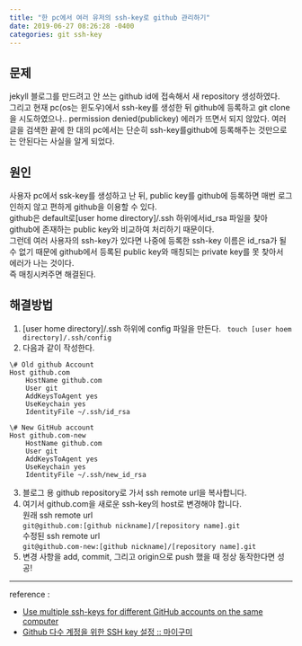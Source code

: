 ```yaml
---
title: "한 pc에서 여러 유저의 ssh-key로 github 관리하기"
date: 2019-06-27 08:26:28 -0400
categories: git ssh-key
---
```

## 문제
jekyll 블로그를 만드려고 안 쓰는 github id에 접속해서 새 repository 생성하였다.  
그리고 현재 pc(os는 윈도우)에서 ssh-key를 생성한 뒤 github에 등록하고 git clone을 시도하였으나..
permission denied(publickey) 에러가 뜨면서 되지 않았다.
여러 글을 검색한 끝에 한 대의 pc에서는 단순히 ssh-key를github에 등록해주는 것만으로는 안된다는 사실을 알게 되었다.  
  
## 원인
사용자 pc에서 ssk-key를 생성하고 난 뒤, public key를 github에 등록하면 매번 로그인하지 않고 편하게 github을 이용할 수 있다.  
github은 default로[user home directory]/.ssh 하위에서id_rsa 파일을 찾아 github에 존재하는 public key와 비교하여 처리하기 때문이다.  
그런데 여러 사용자의 ssh-key가 있다면 나중에 등록한 ssh-key 이름은 id_rsa가 될 수 없기 때문에 
github에서 등록된 public key와 매칭되는 private key를 못 찾아서 에러가 나는 것이다.  
즉 매칭시켜주면 해결된다.  
  
## 해결방법
1. [user home directory]/.ssh 하위에 config 파일을 만든다.
``` touch [user hoem directory]/.ssh/config```
2. 다음과 같이 작성한다.  
```
\# Old github Account
Host github.com
	HostName github.com
	User git
	AddKeysToAgent yes
	UseKeychain yes
	IdentityFile ~/.ssh/id_rsa

\# New GitHub account
Host github.com-new
	HostName github.com
	User git
	AddKeysToAgent yes
	UseKeychain yes
	IdentityFile ~/.ssh/new_id_rsa
```
 3. 블로그 용 github repository로 가서 ssh remote url을 복사합니다.
 4. 여기서 github.com을 새로운 ssh-key의 host로 변경해야 합니다.  
 원래 ssh remote url  
 ```git@github.com:[github nickname]/[repository name].git```  
 수정된 ssh remote url  
 ```git@github.com-new:[github nickname]/[repository name].git```
 5. 변경 사항을 add, commit, 그리고 origin으로 push 했을 때 정상 동작한다면 성공!  

 ---  
 reference :  
 - [Use multiple ssh-keys for different GitHub accounts on the same computer](https://medium.com/@xiaolishen/use-multiple-ssh-keys-for-different-github-accounts-on-the-same-computer-7d7103ca8693"미디엄")
 - [Github 다수 계정을 위한 SSH key 설정 :: 마이구미](https://mygumi.tistory.com/96"마이구미")








